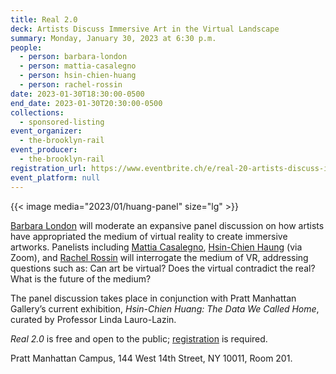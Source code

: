 ```yaml
---
title: Real 2.0
deck: Artists Discuss Immersive Art in the Virtual Landscape
summary: Monday, January 30, 2023 at 6:30 p.m.
people:
  - person: barbara-london
  - person: mattia-casalegno
  - person: hsin-chien-huang
  - person: rachel-rossin
date: 2023-01-30T18:30:00-0500
end_date: 2023-01-30T20:30:00-0500
collections:
  - sponsored-listing
event_organizer:
  - the-brooklyn-rail
event_producer:
  - the-brooklyn-rail
registration_url: https://www.eventbrite.ch/e/real-20-artists-discuss-immersive-art-in-the-virtual-landscape-tickets-491969442847
event_platform: null
---
```

{{< image media="2023/01/huang-panel" size="lg" >}}

[Barbara London](https://www.barbaralondon.net/about/) will moderate an expansive panel discussion on how artists have appropriated the medium of virtual reality to create immersive artworks. Panelists including [Mattia Casalegno](http://www.mattiacasalegno.net/), [Hsin-Chien Haung](https://hsinchienhuang.com/) (via Zoom), and [Rachel Rossin](https://rossin.co/) will interrogate the medium of VR, addressing questions such as: Can art be virtual? Does the virtual contradict the real? What is the future of the medium? 

The panel discussion takes place in conjunction with Pratt Manhattan Gallery’s current exhibition, *Hsin-Chien Huang: The Data We Called Home*, curated by Professor Linda Lauro-Lazin. 

*Real 2.0* is free and open to the public; [registration](https://www.eventbrite.ch/e/real-20-artists-discuss-immersive-art-in-the-virtual-landscape-tickets-491969442847) is required.

Pratt Manhattan Campus, 144 West 14th Street, NY 10011, Room 201.